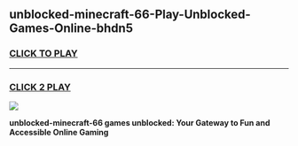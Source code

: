 
## unblocked-minecraft-66-Play-Unblocked-Games-Online-bhdn5
<h3>
<a href="https://premium76.site?title=unblocked-minecraft-66&ref=25A">CLICK TO PLAY</a></h3>
<hr>

<h3>
<a href="https://premium76.site?title=unblocked-minecraft-66&ref=25A">CLICK 2 PLAY</a>
  
</h3>

<a href="https://premium76.site?title=unblocked-minecraft-66&ref=25A"><img src="https://clearcache.store/games.png"></a>


**unblocked-minecraft-66 games unblocked: Your Gateway to Fun and Accessible Online Gaming**
